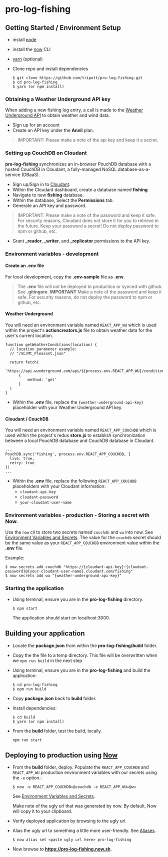 # pro-log-fishing

## Getting Started / Environment Setup

- install [node](https://nodejs.org/)
- install the [now](https://zeit.co/docs/getting-started/installing-now#installing-from-npm) CLI
- [yarn](https://yarnpkg.com/en/docs/install) (optional)
- Clone repo and install dependencies

  ```
  $ git clone https://github.com/tripott/pro-log-fishing.git
  $ cd pro-log-fishing
  $ yarn (or npm install)
  ```

### Obtaining a Weather Underground API key

When adding a new fishing log entry, a call is made to the [Weather Underground API](https://www.wunderground.com/weather/api/) to obtain weather and wind data.  

- Sign up for an account
- Create an API key under the **Anvil** plan.  

> IMPORTANT:  Please make a note of the api key and keep it a secret.

### Setting up CouchDB on Cloudant

**pro-log-fishing** synchronizes an in-browser PouchDB database with a hosted CouchDB in Cloudant, a fully-managed NoSQL database-as-a-service (DBaaS).

- Sign up/Sign in to [Cloudant](https://cloudant.com/).
- Within the Cloudant dashboard, create a database named **fishing**
- Navigate to new **fishing** database.
- Within the database, Select the **Permissions** tab.
- Generate an API key and password.

> IMPORTANT:  Please make a note of the password and keep it safe. For security reasons, Cloudant does not store it for you to retrieve in the future.  Keep your password a secret!  Do not deploy password to npm or github, etc.

- Grant **_reader**, 	**_writer**, and **_replicator** permissions to the API key.

### Environment variables - development

#### Create an **.env** file

For local development, copy the **.env-sample** file as **.env**.  

> The **.env** file will _not_ be deployed to production or synced with github. See **.gitingore**.  **IMPORTANT**  Make a note of the password and keep it safe. For security reasons, do not deploy the password to npm or github, etc.

#### Weather Underground

You will need an environment variable named `REACT_APP_WU` which is used within the project's **actioncreators.js** file to obtain weather data for the user's current location.  

  ```
  function getWeatherConditions(location) {
  	// location parameter example:
  	// "/SC/Mt_Pleasant.json"

  	return fetch(
  		`https://api.wunderground.com/api/${process.env.REACT_APP_WU}/conditions/q${location}`,
  		{
  			method: 'get'
  		}
  	)
  }
  ```

- Within the **.env** file, replace the   `{weather-underground-api-key}` placeholder with your Weather Underground API key.

#### Cloudant / CouchDB

You will need an environment variable named `REACT_APP_COUCHDB` which is used within the project's redux **store.js** to establish synchronization between a local PouchDB database and CouchDB database in Cloudant.

  ```
  ...
  PouchDB.sync('fishing', process.env.REACT_APP_COUCHDB, {
  	live: true,
  	retry: true
  })
  ...
  ```

- Within the **.env** file, replace the following `REACT_APP_COUCHDB` placeholders with your Cloudant information:
  - `cloudant-api-key`
  - `cloudant-password`
  - `your-cloudant-user-name`


### Environment variables - production - Storing a secret with Now.

 Use the `now` cli to store two secrets named `couchdb` and `wu` into now.  See [Environment Variables and Secrets](https://zeit.co/blog/environment-variables-secrets).  The value for the `couchdb` secret should be the same value as your `REACT_APP_COUCHDB` environment value within the **.env** file.  

  Example:
```
$ now secrets add couchdb "https://{cloudant-api-key}:{cloudant-password}@{your-cloudant-user-name}.cloudant.com/fishing"
$ now secrets add wu "{weather-underground-api-key}"
```

### Starting the application

- Using terminal, ensure you are in the **pro-log-fishing** directory.

  ```
  $ npm start
  ```

  The application should start on localhost:3000.

## Building your application

- Locate the **package.json** from within the **pro-log-fishing/_build_** folder.
- Copy the the file to a temp directory.  This file will be overwritten when we `npm run build` in the next step
- Using terminal, ensure you are in the **pro-log-fishing** and build the application:

  ```
  $ cd pro-log-fishing
  $ npm run build
  ```

- Copy **package.json** back to **build** folder.

- Install dependencies:

  ```
  $ cd build
  $ yarn (or npm install)
  ```

- From the **build** folder,  test the build, locally.

  ```
  npm run start
  ```

## Deploying to production using [Now](https://zeit.co/)

- From the **build** folder, deploy.  Populate the `REACT_APP_COUCHDB` and `REACT_APP_WU` production environment variables with our secrets using the `-e` option.:

  ```
  $ now -e REACT_APP_COUCHDB=@couchdb -e REACT_APP_WU=@wu
  ```
  See [Environment Variables and Secrets](https://zeit.co/blog/environment-variables-secrets).

  Make note of the ugly url that was generated by now.  By default, Now will copy it to your clipboard.  

- Verify deployed application by browsing to the ugly url.

- Alias the ugly url to something a little more user-friendly.  See [Aliases](https://zeit.co/docs/features/aliases).

  ```
  $ now alias set <paste ugly url here> pro-log-fishing
  ```

- Now browse to **https://pro-log-fishing.now.sh**.
